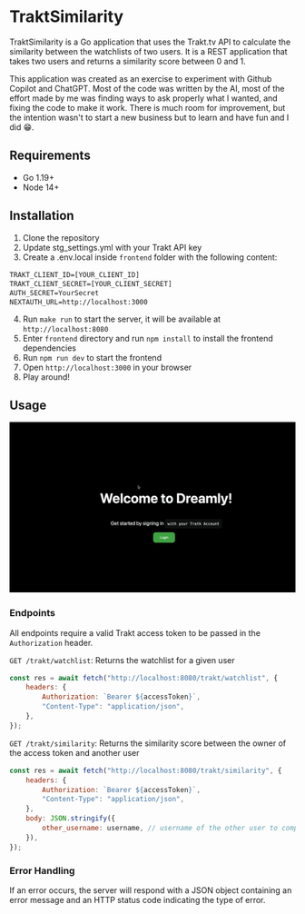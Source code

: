 # TraktSimilarity

TraktSimilarity is a Go application that uses the Trakt.tv API to calculate the similarity between the watchlists of two
users.
It is a REST application that takes two users and returns a similarity score between 0 and 1.

This application was created as an exercise to experiment with Github Copilot and ChatGPT.
Most of the code was written by the AI, most of the effort made by me was finding ways to ask properly what I wanted,
and fixing the code to make it work. There is much room for improvement, but the intention wasn't to start a new
business
but to learn and have fun and I did 😁.

## Requirements

* Go 1.19+
* Node 14+

## Installation

1. Clone the repository
2. Update stg_settings.yml with your Trakt API key
3. Create a .env.local inside `frontend` folder with the following content:
```env
TRAKT_CLIENT_ID=[YOUR_CLIENT_ID]
TRAKT_CLIENT_SECRET=[YOUR_CLIENT_SECRET]
AUTH_SECRET=YourSecret
NEXTAUTH_URL=http://localhost:3000
```
4. Run `make run` to start the server, it will be available at `http://localhost:8080`
5. Enter `frontend` directory and run `npm install` to install the frontend dependencies
6. Run `npm run dev` to start the frontend
7. Open `http://localhost:3000` in your browser
8. Play around!

## Usage

![Showcase](.github/showcase.gif)

### Endpoints

All endpoints require a valid Trakt access token to be passed in the `Authorization` header.

`GET /trakt/watchlist`: Returns the watchlist for a given user

```js
const res = await fetch("http://localhost:8080/trakt/watchlist", {
    headers: {
        Authorization: `Bearer ${accessToken}`,
        "Content-Type": "application/json",
    },
});
```

`GET /trakt/similarity`: Returns the similarity score between the owner of the access token and another user

```js
const res = await fetch("http://localhost:8080/trakt/similarity", {
    headers: {
        Authorization: `Bearer ${accessToken}`,
        "Content-Type": "application/json",
    },
    body: JSON.stringify({
        other_username: username, // username of the other user to compare
    }),
});
```

### Error Handling

If an error occurs, the server will respond with a JSON object containing an error message and an HTTP status code
indicating the type of error.

